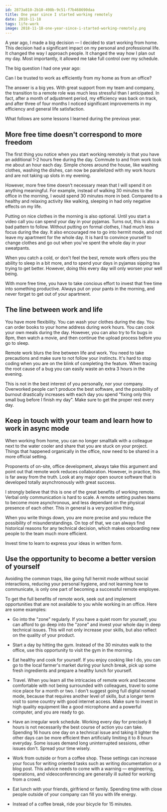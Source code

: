 ```yaml
---
id: 2873a810-2b10-498b-9c51-f7b468690daa
title: One year since I started working remotely
date: 2018-11-18
tags: life-work
image: 2018-11-18-one-year-since-i-started-working-remotely.png
---
```


A year ago, I made a big decision &mdash; I decided to start working from home.
This decision had a significant impact on my personal and professional life. It
changed the way I approach people. It changed the way how I plan out my day.
Most importantly, it allowed me take full control over my schedule.

The big question I had one year ago:

Can I be trusted to work as efficiently from my home as from an office?

The answer is a big yes. With great support from my team and company, the
transition to a remote role was much less stressful than I anticipated. In fact,
after a month of adjustment period, my efficiency was back on track, and after
three of four months I noticed significant improvements in my efficiency and
general life satisfaction.

What follows are some lessons I learned during the previous year.

## More free time doesn't correspond to more freedom

The first thing you notice when you start working remotely is that you have an
additional 1-2 hours free during the day. Commute to and from work took me about
an hour each day. Simple chores around the house, like washing clothes, washing
the dishes, can now be parallelized with my work hours and are not taking up
slots in my evening.

However, more free time doesn't necessary mean that I will spend it on anything
meaningful. For example, instead of walking 30 minutes to the office in the
morning, I would spend 30 minutes more in bed. Compared to a healthy and
relaxing activity like walking, sleeping in had only negative effects on my life.

Putting on nice clothes in the morning is also optional. Until you start a
video call you can spend your day in your pyjamas. Turns out, this is also a bad
pattern to follow. Without putting on formal clothes, I had much less focus
during the day. It also encouraged me to go into hermit mode, and not leave my
apartment for the whole day. It is hard to convince yourself to change clothes
and go out when you've spent the whole day in your sweatpants.

When you catch a cold, or don't feel the best, remote work offers you the
ability to sleep in a bit more, and to spend your days in pyjamas sipping tea
trying to get better. However, doing this every day will only worsen your well
being.

With more free time, you have to take concious effort to invest that free time
into something productive. Always put on your pants in the morning, and never
forget to get out of your apartment.

## The line between work and life

You have more flexibility. You can wash your clothes during the day. You can
order books to your home address during work hours. You can cook your own meals
during the day. However, you can also try to fix bugs in 8pm, then watch a movie,
and then continue the upload process before you go to sleep.

Remote work blurs the line between life and work. You need to take precautions
and make sure to not follow your instincts. It's hard to stop coding when you
are on the blink of completing the feature. When tracing the root cause of a bug
you can easily waste an extra 3 hours in the evening.

This is not in the best interest of you personally, nor your company. Overworked
people can't produce the best software, and the possibility of burnout
drastically increases with each day you spend "fixing only this small bug before
I finish my day". Make sure to get the proper rest every day.

## Keep in touch with your team and learn how to work in async mode

When working from home, you can no longer smalltalk with a colleague next to the
water cooler and share that you are stuck on your project. Things that happened
organically in the office, now need to be shared in a more official setting.

Proponents of on-site, office development, always take this argument and point
out that remote work reduces collaboration. However, in practice, this is far
away from the truth. Look at any major open source software that is developed
totally asynchronously with great success.

I strongly believe that this is one of the great benefits of working remote.
Verbal only communication is hard to scale. A remote setting pushes teams to
become more asynchronous, and less dependant on the physical presence of each
other. This in general is a very positive thing.

When you write things down, you are more precise and you reduce the possibility
of misunderstandings. On top of that, we can always find historical reasons for
any technical decision, which makes onboarding new people to the team much
more efficient.

Invest time to learn to express your ideas in written form.

## Use the opportunity to become a better version of yourself

Avoiding the common traps, like going full hermit mode without social
interactions, reducing your personal hygiene, and not learning how to
communicate, is only one part of becoming a successful remote employee.

To get the full benefits of remote work, seek out and implement opportunities
that are not available to you while working in an office. Here are some
examples:

- Go into the "zone" regularly. If you have a quiet room for yourself, you can
afford to go deep into the "zone" and invest your whole day in deep technical
issues. This will not only increase your skills, but also reflect on the quality
of your product.

- Start a day by hitting the gym. Instead of the 30 minutes walk to the office,
use this opportunity to visit the gym in the morning.

- Eat healthy and cook for yourself. If you enjoy cooking like I do, you can
go to the local farmer's market during your lunch break, pick up some fresh
ingredients and prepare a healthy lunch for yourself.

- Travel. When you learn all the intricacies of remote work and become
comfortable with not being surrounded with colleagues, travel to some nice place
for a month or two. I don't suggest going full digital nomad mode, because that
requires another level of skills, but a longer term visit to some country with
good internet access. Make sure to invest in high quality equipment like a good
microphone and a powerful computer, and you are ready to go.

- Have an irregular work schedule. Working every day for precisely 8 hours is
not necessarily the best course of action you can take. Spending 16 hours one
day on a technical issue and taking it lighter the other days can be more
efficient then artificially limiting it to 8 hours everyday. Some issues demand
long uninterrupted sessions, other issues don't. Spread your time wisely.

- Work from outside or from a coffee shop. These settings can increase your
focus for writing oriented tasks such as writing documentation or a blog
post. This advice needs to come with a warning &mdash; engineering,
operations, and videoconferencing are generally ill suited for working from a
crowd.

- Eat lunch with your friends, girlfriend or family. Spending time with close
people outside of your company can fill you with life energy.

- Instead of a coffee break, ride your bicycle for 15 minutes.
